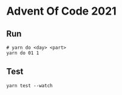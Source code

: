 # Advent Of Code 2021

## Run

```
# yarn do <day> <part>
yarn do 01 1
```

## Test

```
yarn test --watch
```